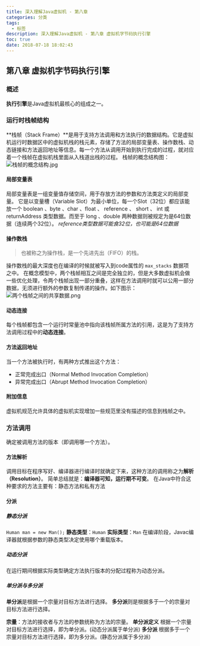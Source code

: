 ```yaml
---
title: 深入理解Java虚拟机 - 第八章
categories: 分类
tags:
  - 标签
description: 深入理解Java虚拟机 - 第八章 虚拟机字节码执行引擎
toc: true
date: 2018-07-18 18:02:43
---
```


## 第八章 虚拟机字节码执行引擎
### 概述
**执行引擎**是Java虚拟机最核心的组成之一。
### 运行时栈帧结构
**栈帧（Stack Frame）**是用于支持方法调用和方法执行的数据结构。它是虚拟机运行时数据区中的虚拟机栈的栈元素，存储了方法的局部变量表、操作数栈、动态链接和方法返回地址等信息。每一个方法从调用开始到执行完成的过程，就对应着一个栈帧在虚拟机栈里面从入栈道出栈的过程。
栈帧的概念结构图：
![栈帧的概念结构.jpg](https://newgr8player-blog.oss-cn-beijing.aliyuncs.com/hexo-client/2019/08/25/3c6a3190-c695-11e9-a6ef-abdd4d48672e.jpg)
#### 局部变量表
局部变量表是一组变量值存储空间，用于存放方法的参数和方法类定义的局部变量。
它是以变量槽（Variable Slot）为最小单位，每一个Slot（32位）都应该能放一个 boolean 、byte 、char 、float 、 reference 、 short 、 int 或 returnAddress 类型数据。而至于 long 、double 两种数据则被规定为是64位数据（连续两个32位）。
*reference类型数据可能食32位，也可能是64位数据*
#### 操作数栈
>也被称之为操作栈，是一个先进先出（FIFO）的栈。 

操作数栈的最大深度也在编译的时候就被写入到code属性的 ```max_stacks``` 数据项之中。
在概念模型中，两个栈帧相互之间是完全独立的，但是大多数虚拟机会做一些优化处理，令两个栈帧出现一部分重叠，这样在方法调用时就可以公用一部分数据，无须进行额外的参数复制传递的操作。如下图示：
![两个栈帧之间的共享数据.png](https://newgr8player-blog.oss-cn-beijing.aliyuncs.com/hexo-client/2019/08/25/25822130-c696-11e9-a6ef-abdd4d48672e.png)
#### 动态连接
每个栈帧都包含一个运行时常量池中指向该栈帧所属方法的引用，这是为了支持方法调用过程中的**动态连接**。
#### 方法返回地址
当一个方法被执行时，有两种方式推出这个方法：
- 正常完成出口（Normal Method Invocation Completion）
- 异常完成出口（Abrupt Method Invocation Completion）
#### 附加信息
虚拟机规范允许具体的虚拟机实现增加一些规范里没有描述的信息到栈帧之中。
### 方法调用
确定被调用方法的版本（即调用哪一个方法）。
#### 方法解析
调用目标在程序写好、编译器进行编译时就确定下来，这种方法的调用称之为**解析（Resolution）**。
简单总结就是：**编译器可知，运行期不可变**。
在Java中符合这种要求的方法主要有：静态方法和私有方法
#### 分派
##### 静态分派
```Human man = new Man();```
**静态类型**：```Human```
**实际类型**：```Man```
在编译阶段，Javac编译器就根据参数的静态类型决定使用哪个重载版本。
##### 动态分派
在运行期间根据实际类型确定方法执行版本的分配过程称为动态分派。
##### 单分派与多分派
**单分派**是根据一个宗量对目标方法进行选择。
**多分派**则是根据多于一个的宗量对目标方法进行选择。

**宗量**：方法的接收者与方法的参数统称为方法的宗量。
**单分派定义**
根据一个宗量对目标方法进行选择，即为单分派。(动态分派属于单分派)
**多分派**
根据多于一个宗量对目标方法进行选择，即为多分派。(静态分派属于多分派)